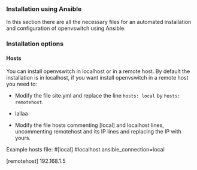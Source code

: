 ### Installation using Ansible
In this section there are all the necessary files for an automated installation and configuration of openvswitch using Ansible. 

### Installation options

#### Hosts

You can install openvswitch in localhost or in a remote host. By default the installation is in localhost, if you want install openvswitch in a remote host you need to:
- Modify the file site.yml and replace the line `hosts: local` by `hosts: remotehost`.

- lallaa

- Modify the file hosts commenting [local] and localhost lines, uncommenting remotehost and its IP lines and replacing the IP with yours.

Example hosts file:
#[local]
#localhost ansible_connection=local

[remotehost]
192.168.1.5




